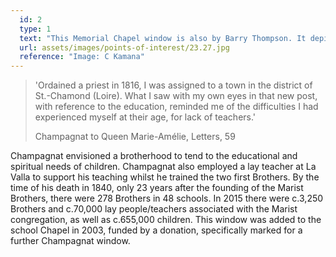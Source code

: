 ```yaml
---
  id: 2
  type: 1
  text: "This Memorial Chapel window is also by Barry Thompson. It depicts Champagnat the teacher, and an abbreviation of his saying “to teach children well, you must first love them and love them all equally.”"
  url: assets/images/points-of-interest/23.27.jpg
  reference: "Image: C Kamana"
---
```

> 'Ordained a priest in 1816, I was assigned to a town in the district of St.-Chamond (Loire). What I saw with my own eyes in that new post, with reference to the education, reminded me of the difficulties I had experienced myself at their age, for lack of teachers.'
> 
> <footer>Champagnat to Queen Marie-Amélie, Letters, 59</footer>

Champagnat envisioned a brotherhood to tend to the educational and spiritual needs of children. Champagnat also employed a lay teacher at La Valla to support his teaching whilst he trained the two first Brothers. By the time of his death in 1840, only 23 years after the founding of the Marist Brothers, there were 278 Brothers in 48 schools.  In 2015 there were c.3,250 Brothers and c.70,000 lay people/teachers associated with the Marist congregation, as well as c.655,000 children. This window was added to the school Chapel in 2003, funded by a donation, specifically marked for a further Champagnat window. 

        